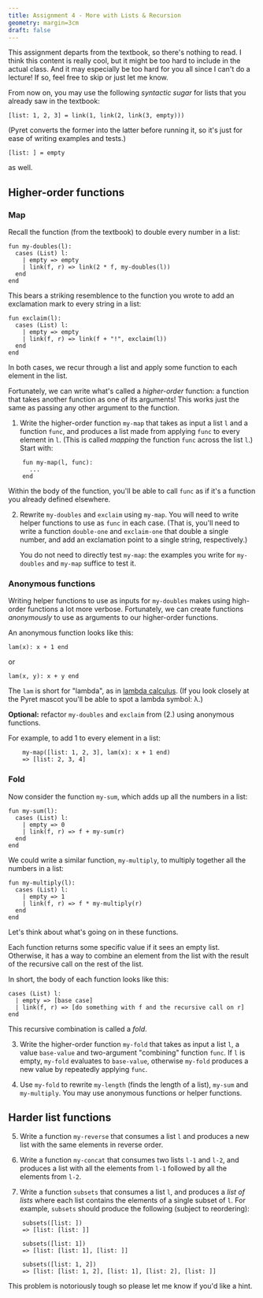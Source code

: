 ```yaml
---
title: Assignment 4 - More with Lists & Recursion
geometry: margin=3cm
draft: false
---
```


This assignment departs from the textbook, so there's nothing to read. I think this content is really cool, but it might be too hard to include in the actual class. And it may especially be too hard for you all since I can't do a lecture! If so, feel free to skip or just let me know.


From now on, you may use the following _syntactic sugar_ for lists that you already saw in the textbook:

    [list: 1, 2, 3] = link(1, link(2, link(3, empty)))

(Pyret converts the former into the latter before running it, so it's just for ease of writing examples and tests.)

    [list: ] = empty

as well.

## Higher-order functions

### Map

Recall the function (from the textbook) to double every number in a list:

    fun my-doubles(l):
      cases (List) l:
        | empty => empty
        | link(f, r) => link(2 * f, my-doubles(l))
      end
    end

This bears a striking resemblence to the function you wrote to add an exclamation mark to every string in a list:

    fun exclaim(l):
      cases (List) l:
        | empty => empty
        | link(f, r) => link(f + "!", exclaim(l))
      end
    end

In both cases, we recur through a list and apply some function to each element in the list.

Fortunately, we can write what's called a _higher-order_ function: a function that takes another function as one of its arguments! This works just the same as passing any other argument to the function.


1. Write the higher-order function `my-map` that takes as input a list `l` and a function `func`, and produces a list made from applying `func` to every element in `l`. (This is called _mapping_ the function `func` across the list `l`.) Start with:

````
    fun my-map(l, func):
      ...
    end
````

Within the body of the function, you'll be able to call `func` as if it's a function you already defined elsewhere.


2. Rewrite `my-doubles` and `exclaim` using `my-map`. You will need to write helper functions to use as `func` in each case. (That is, you'll need to write a function `double-one` and `exclaim-one` that double a single number, and add an exclamation point to a single string, respectively.)

    You do not need to directly test `my-map`: the examples you write for `my-doubles` and `my-map` suffice to test it. 


### Anonymous functions

Writing helper functions to use as inputs for `my-doubles` makes using high-order functions a lot more verbose. Fortunately, we can create functions _anonymously_ to use as arguments to our higher-order functions.

An anonymous function looks like this:

    lam(x): x + 1 end

or

    lam(x, y): x + y end


The `lam` is short for "lambda", as in [lambda calculus](https://en.wikipedia.org/wiki/Lambda_calculus). (If you look closely at the Pyret mascot you'll be able to spot a lambda symbol: λ.)

__Optional:__ refactor `my-doubles` and `exclaim` from (2.) using anonymous functions.

For example, to add 1 to every element in a list:

```
    my-map([list: 1, 2, 3], lam(x): x + 1 end)
    => [list: 2, 3, 4]
```

### Fold

Now consider the function `my-sum`, which adds up all the numbers in a list:

    fun my-sum(l):
      cases (List) l:
        | empty => 0
        | link(f, r) => f + my-sum(r)
      end
    end


We could write a similar function, `my-multiply`, to multiply together all the numbers in a list:

    fun my-multiply(l):
      cases (List) l:
        | empty => 1
        | link(f, r) => f * my-multiply(r)
      end
    end

Let's think about what's going on in these functions.

Each function returns some specific value if it sees an empty list. Otherwise, it has a way to combine an element from the list with the result of the recursive call on the rest of the list.

In short, the body of each function looks like this:

    cases (List) l:
      | empty => [base case]
      | link(f, r) => [do something with f and the recursive call on r]
    end

This recursive combination is called a _fold_.


3. Write the higher-order function `my-fold` that takes as input a list `l`, a value `base-value` and two-argument "combining" function `func`. If `l` is empty, `my-fold` evaluates to `base-value`, otherwise `my-fold` produces a new value by repeatedly applying `func`.

4. Use `my-fold` to rewrite `my-length` (finds the length of a list), `my-sum` and `my-multiply`. You may use anonymous functions or helper functions.




## Harder list functions

5. Write a function `my-reverse` that consumes a list `l` and produces a new list with the same elements in reverse order.

6. Write a function `my-concat` that consumes two lists `l-1` and `l-2`, and produces a list with all the elements from `l-1` followed by all the elements from `l-2`.

7. Write a function `subsets` that consumes a list `l`, and produces a _list of lists_ where each list contains the elements of a single subset of `l`. For example, `subsets` should produce the following (subject to reordering):

```
    subsets([list: ])
    => [list: [list: ]]
    
    subsets([list: 1])
    => [list: [list: 1], [list: ]]
    
    subsets([list: 1, 2])
    => [list: [list: 1, 2], [list: 1], [list: 2], [list: ]]
```

This problem is notoriously tough so please let me know if you'd like a hint.